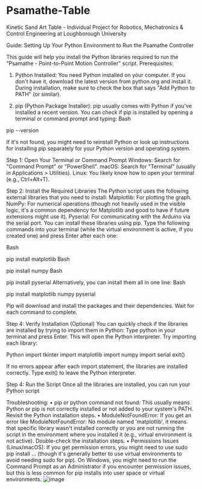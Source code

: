 # Psamathe-Table
Kinetic Sand Art Table - Individual Project for Robotics, Mechatronics &amp; Control Engineering at Loughborough University 

Guide: Setting Up Your Python Environment to Run the Psamathe Controller

This guide will help you install the Python libraries required to run the "Psamathe - Point-to-Point Motion Controller" script.
Prerequisites:

1. Python Installed: You need Python installed on your computer. If you don't have it, download the latest version from python.org and install it. During installation, make sure to check the box that says "Add Python to PATH" (or similar).
   
2. pip (Python Package Installer): pip usually comes with Python if you've installed a recent version. You can check if pip is installed by opening a terminal or command prompt and typing: 
Bash

pip --version

If it's not found, you might need to reinstall Python or look up instructions for installing pip separately for your Python version and operating system.

Step 1: Open Your Terminal or Command Prompt
Windows: Search for "Command Prompt" or "PowerShell".
macOS: Search for "Terminal" (usually in Applications > Utilities).
Linux: You likely know how to open your terminal (e.g., Ctrl+Alt+T).

Step 2: Install the Required Libraries
The Python script uses the following external libraries that you need to install:
Matplotlib: For plotting the graph.
NumPy: For numerical operations (though not heavily used in the visible logic, it's a common dependency for Matplotlib and good to have if future extensions might use it).
Pyserial: For communicating with the Arduino via the serial port.
You can install these libraries using pip. 
Type the following commands into your terminal (while the virtual environment is active, if you created one) and press Enter after each one:

Bash

pip install matplotlib
Bash

pip install numpy
Bash

pip install pyserial
Alternatively, you can install them all in one line:
Bash

pip install matplotlib numpy pyserial

Pip will download and install the packages and their dependencies. Wait for each command to complete.

Step 4: Verify Installation (Optional)
You can quickly check if the libraries are installed by trying to import them in Python:
Type python in your terminal and press Enter. This will open the Python interpreter.
Try importing each library:

Python
import tkinter
import matplotlib
import numpy
import serial
exit()

If no errors appear after each import statement, the libraries are installed correctly. Type exit() to leave the Python interpreter.

Step 4: Run the Script
Once all the libraries are installed, you can run your Python script

Troubleshooting:
	• pip or python command not found: This usually means Python or pip is not correctly installed or not added to your system's PATH. Revisit the Python installation steps.
	• ModuleNotFoundError: If you get an error like ModuleNotFoundError: No module named 'matplotlib', it means that specific library wasn't installed correctly or you are not running the script in the environment where you installed it (e.g., virtual environment is not active). Double-check the installation steps.
	• Permissions Issues (Linux/macOS): If you get permission errors, you might need to use sudo pip install ... (though it's generally better to use virtual environments to avoid needing sudo for pip). On Windows, you might need to run the Command Prompt as an Administrator if you encounter permission issues, but this is less common for pip installs into user space or virtual environments.
![image](https://github.com/user-attachments/assets/267e889e-52b6-486b-a054-12cb5f0fd98c)
